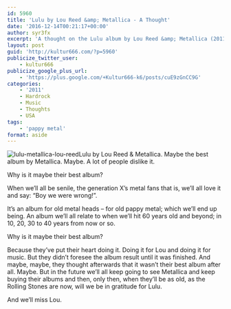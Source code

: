 ```yaml
---
id: 5960
title: 'Lulu by Lou Reed &amp; Metallica - A Thought'
date: '2016-12-14T00:21:17+00:00'
author: syr3fx
excerpt: 'A thought on the Lulu album by Lou Reed &amp; Metallica (2011).'
layout: post
guid: 'http://kultur666.com/?p=5960'
publicize_twitter_user:
    - kultur666
publicize_google_plus_url:
    - 'https://plus.google.com/+Kultur666-k6/posts/cuE9zGnCC9G'
categories:
    - '2011'
    - Hardrock
    - Music
    - Thoughts
    - USA
tags:
    - 'pappy metal'
format: aside
---
```


![lulu-metallica-lou-reed](http://localhost:8080/wp-content/uploads/2016/10/lulu-metallica-lou-reed.jpg)Lulu by Lou Reed &amp; Metallica. Maybe the best album by Metallica. Maybe. A lot of people dislike it.

Why is it maybe their best album?

When we’ll all be senile, the generation X’s metal fans that is, we’ll all love it and say: “Boy we were wrong!”.

It’s an album for old metal heads – for old pappy metal; which we’ll end up being. An album we’ll all relate to when we’ll hit 60 years old and beyond; in 10, 20, 30 to 40 years from now or so.

Why is it maybe their best album?

Because they’ve put their heart doing it. Doing it for Lou and doing it for music. But they didn’t foresee the album result until it was finished. And maybe, maybe, they thought afterwards that it wasn’t their best album after all. Maybe. But in the future we’ll all keep going to see Metallica and keep buying their albums and then, only then, when they’ll be as old, as the Rolling Stones are now, will we be in gratitude for Lulu.

And we’ll miss Lou.